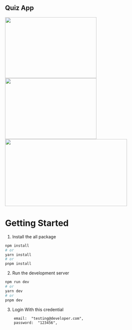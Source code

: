 ## Quiz App

<div>
<img src="https://i.ibb.co/bgbJTZ2/Screenshot-2023-09-26-201540.png"  width="300" height="200">
<img src="https://i.ibb.co/HXW0zJJ/Screenshot-2023-09-26-201602.png"  width="300" height="200">
<img src="https://i.ibb.co/4tkNZ4P/Screenshot-2023-09-26-201625.png"  width="400" height="220">
</div>

# Getting Started

1.  Install the all package

```bash
npm install
# or
yarn install
# or
pnpm install
```

2. Run the development server

```bash
npm run dev
# or
yarn dev
# or
pnpm dev
```

3. Login With this credential

```
    email:  "testing@developer.com",
    password:  "123456",
```
